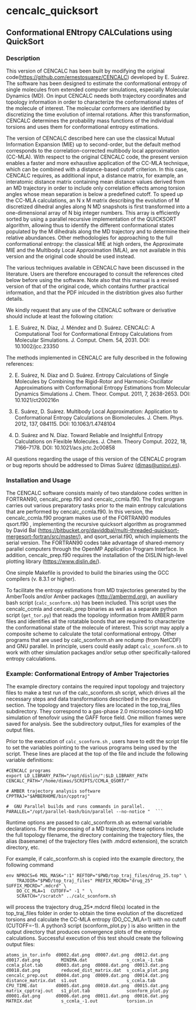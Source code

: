 # cencalc_quicksort

## Conformational ENtropy CALCulations using QuickSort

### Description

This version of CENCALC has been built by modifying the original code(https://github.com/ernestosuarez/CENCALC) developed by E. Suárez. The software has been designed to estimate the conformational entropy of single molecules from extended computer simulations, especially Molecular Dynamics (MD). On input CENCALC needs both trajectory coordinates and topology information in order to characterize the conformational states of the molecule of interest. The molecular conformers are identified by discretizing the time evolution of internal rotations. After this transformation, CENCALC determines the probability mass functions of the individual torsions and uses them for conformational entropy estimations. 

The version of CENCALC described here can use the classical Mutual Information Expansion (MIE) up to second-order, but the default method corresponds to the correlation-corrected multibody local approximation (CC-MLA). With respect to the original CENCALC code, the present version enables a faster and more exhaustive application of the CC-MLA technique, which can be combined with a distance-based cutoff criterion. In this case, CENCALC requires, as additional input, a distance matrix, for example, an interatomic distance matrix containing mean distance values derived from an MD trajectory in order to include only correlation effects among torsion angles whose mean separation is below a predefined cutoff. To speed up the CC-MLA calculations, an N x M matrix describing the evolution of M discretized dihedral angles along N MD snapshots is first transformed into a one-dimensional array of N big integer numbers. This array is efficiently sorted by using a parallel recursive implementation of the QUICKSORT algorithm, allowing thus to identify the different conformational states populated by the M dihedrals along the MD trajectory and to determine their relative abundances. Other methodologies for approaching to the full conformational entropy: the classical MIE at high orders, the Approximate MIE and the Multibody Local Approximation (MLA), are not available in this version and the original code should be used instead. 

The various techniques available in CENCALC have been discussed in the literature. Users are therefore encouraged to consult the references cited below before using the software. Note also that this manual is a revised version of that of the original code, which contains further practical information, and that the PDF inlcuded in the distribtion gives also further details.   

We kindly request that any use of the CENCALC software or derivative should include at least the following citation:

1)	E. Suárez, N. Díaz, J. Méndez and D. Suárez. CENCALC: A Computational Tool for Conformational Entropy Calculations from Molecular Simulations. J. Comput. Chem. 54, 2031. DOI: 10.1002/jcc.23350

The methods implemented in CENCALC are fully described in the following references: 

2)	E. Suárez, N. Díaz and D. Suárez. Entropy Calculations of Single Molecules by Combining the Rigid-Rotor and Harmonic-Oscillator Approximations with Conformational Entropy Estimations from Molecular Dynamics Simulations J. Chem. Theor. Comput. 2011, 7, 2638-2653. DOI: 10.1021/ct200216n

3)	E. Suárez, D. Suárez. Multibody Local Approximation: Application to Conformational Entropy Calculations on Biomolecules. J. Chem. Phys. 2012, 137, 084115. DOI: 10.1063/1.4748104

4)	D. Suárez and N. Díaz. Toward Reliable and Insightful Entropy Calculations on Flexible Molecules. J. Chem. Theory Comput. 2022, 18, 7166–7178. DOI: 10.1021/acs.jctc.2c00858

All questions regarding the usage of this version of the CENCALC program or bug reports should be addressed to Dimas Suárez (dimas@uniovi.es). 

### Installation and Usage

The CENCALC software consists mainly of two standalone codes written in FORTRAN90, cencalc_prep.f90 and cencalc_ccmla.f90. The first program carries out various preparatory tasks prior to the main entropy calculations that are performed by cencalc_ccmla.f90. In this version, the cencalc_ccmla.f90 program makes use of the FORTRAN90 modules qsort.f90 , implementing the recursive quicksort algorithm as programmed by David Bal (https://bitbucket.org/daviddbal/multi-threaded-quicksort-mergesort-fortran/src/master/), and qsort_serial.f90, which implements the serial version. The FORTRAN90 codes take advantage of shared-memory parallel computers through the OpenMP Application Program Interface. In addition, cencalc_prep.f90 requires the installation of the DISLIN high-level plotting library (https://www.dislin.de/). 

One simple Makefile is provided to build the binaries using the GCC compilers (v. 8.3.1 or higher).

To facilitate the entropy estimations from MD trajectories generated by the AmberTools and/or Amber packages (http://ambermd.org), an auxiliary bash script (`calc_sconform.sh`) has been included. This script uses the cencalc_ccmla and cencalc_prep binaries as well as a separate python script (`get_tor.py`) that reads the topology information from AMBER parm files and identifies all the rotatable bonds that are required to characterize the conformational state of the molecule of interest. This script may apply a composite scheme to calculate the total conformational entropy. Other programs that are used by calc_sconform.sh are ncdump (from NetCDF) and GNU parallel. In principle, users could easily adapt `calc_sconform.sh` to work with other simulation packages and/or setup other specifically-tailored entropy calculations. 

### Example: Conformational Entropy of Amber Trajectories 

The example directory contains the required input topology and trajectory files to make a test run of the calc_sconform.sh script, which drives all the necessary steps and data transformations described in the previous section. The topology and trajectory files are located in the top_traj_files subdirectory. They correspond to a gas-phase 2.0 microsecond-long MD simulation of tenofovir using the GAFF force field. One million frames were saved for analysis. See the subdirectory output_files for examples of the output files.

Prior to the execution of `calc_sconform.sh` , users have to edit the script file to set the variables pointing to the various programs being used by the script. These lines are placed at the top of the file and include the following variable definitions:

```
#CENCALC programs
export LD_LIBRARY_PATH="/opt/dislin/":$LD_LIBRARY_PATH
CENCALC_PATH="/home/dimas/SCRIPTS/CCMLA_QSORT/"

# AMBER trajectory analysis software
CPPTRAJ="$AMBERHOME/bin/cpptraj"

#  GNU Parallel builds and runs commands in parallel. 
PARALLEL="/opt/parallel-bash/bin/parallel --no-notice "  ```
```

Runtime options are passed to calc_sconform.sh as external variable declarations. For the processing of a MD trajectory, these options include the full topology filename, the directory containing the trajectory files, the alias (basename) of the trajectory files (with .mdcrd extension), the scratch directory, etc. 

For example, if calc_sconform.sh is copied into the example directory, the following command

```
env NPROCS=6 MOL_MASK=":1" REFTOP="$PWD/top_traj_files/drug_25.top" \
    TRAJDIR="$PWD/top_traj_files" PREFIX_MDCRD="drug_25" SUFFIX_MDCRD=".mdcrd" \
    DO_CC_MLA=1  CUTOFF=" -1 "  \
    SCRATCH="/scratch" ../calc_sconform.sh
```

will process the trajectory drug_25*.mdcrd file(s) located in the top_traj_files folder in order to obtain the time evolution of the discretized torsions and calculate the CC-MLA entropy (DO_CC_MLA=1) with no cutoff (CUTOFF=-1). A python3 script (sconform_plot.py ) is also written in the output directory that produces  convergence plots of the entropy calculations. Successful execution of this test should create the following output files:

```
atoms_in_tor.info  d0002.dat.png  d0007.dat.png  d0012.dat.png  d0017.dat.png        MINIMA.dat               s_ccmla_-1.tab
ccmla_plot.tab     d0003.dat.png  d0008.dat.png  d0013.dat.png  d0018.dat.png        reduced_dist_matrix.dat  s_ccmla_plot.png
cencalc_prep.out   d0004.dat.png  d0009.dat.png  d0014.dat.png  distance_matrix.dat  s1.out                   s_ccmla.tab
CPU_TIME.dat       d0005.dat.png  d0010.dat.png  d0015.dat.png  matrix_cpptraj.out   s1_plot.tab              sconform_plot.py
d0001.dat.png      d0006.dat.png  d0011.dat.png  d0016.dat.png  MATRIX.dat           s_ccmla_-1.out           torsion.in
```

